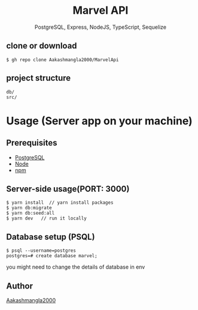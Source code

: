 <h1 align="center">
Marvel API
</h1>
<p align="center">
PostgreSQL, Express, NodeJS, TypeScript, Sequelize
</p>

## clone or download

```terminal
$ gh repo clone Aakashmangla2000/MarvelApi
```

## project structure

```terminal
db/
src/
```

# Usage (Server app on your machine)

## Prerequisites

- [PostgreSQL](https://www.postgresql.org/download/)
- [Node](https://nodejs.org/en/download/)
- [npm](https://nodejs.org/en/download/package-manager/)

## Server-side usage(PORT: 3000)

```terminal
$ yarn install  // yarn install packages
$ yarn db:migrate
$ yarn db:seed:all
$ yarn dev   // run it locally
```

## Database setup (PSQL)

```terminal
$ psql --username=postgres
postgres=# create database marvel;
```

you might need to change the details of database in env

## Author

[Aakashmangla2000](https://aakashmangla.web.app/)
